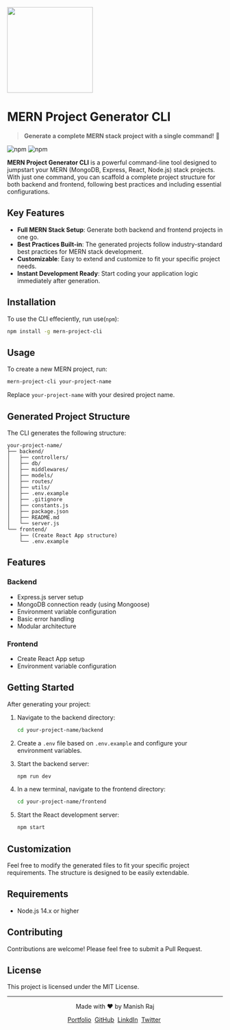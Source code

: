 <img src="https://github.com/user-attachments/assets/1226438f-19e0-46e4-beff-5483e429ee69" width=200>

# MERN Project Generator CLI
> **Generate a complete MERN stack project with a single command!** 🚀

![npm](https://img.shields.io/npm/dt/mern-project-cli?color=brightgreen&label=Total%20Downloads&style=for-the-badge)
![npm](https://img.shields.io/npm/dw/mern-project-cli?color=blue&label=Weekly%20Downloads&style=for-the-badge)

**MERN Project Generator CLI** is a powerful command-line tool designed to jumpstart your MERN (MongoDB, Express, React, Node.js) stack projects. With just one command, you can scaffold a complete project structure for both backend and frontend, following best practices and including essential configurations.

## Key Features

- **Full MERN Stack Setup**: Generate both backend and frontend projects in one go.
- **Best Practices Built-in**: The generated projects follow industry-standard best practices for MERN stack development.
- **Customizable**: Easy to extend and customize to fit your specific project needs.
- **Instant Development Ready**: Start coding your application logic immediately after generation.

## Installation

To use the CLI effeciently, run use(`npm`):

```bash
npm install -g mern-project-cli
```

## Usage

To create a new MERN project, run:

```bash
mern-project-cli your-project-name
```

Replace `your-project-name` with your desired project name.

## Generated Project Structure

The CLI generates the following structure:

```
your-project-name/
├── backend/
│   ├── controllers/
│   ├── db/
│   ├── middlewares/
│   ├── models/
│   ├── routes/
│   ├── utils/
│   ├── .env.example
│   ├── .gitignore
│   ├── constants.js
│   ├── package.json
│   ├── README.md
│   └── server.js
└── frontend/
    ├── (Create React App structure)
    └── .env.example
```

## Features

### Backend

- Express.js server setup
- MongoDB connection ready (using Mongoose)
- Environment variable configuration
- Basic error handling
- Modular architecture

### Frontend

- Create React App setup
- Environment variable configuration

## Getting Started

After generating your project:

1. Navigate to the backend directory:
   ```bash
   cd your-project-name/backend
   ```

2. Create a `.env` file based on `.env.example` and configure your environment variables.

3. Start the backend server:
   ```bash
   npm run dev
   ```

4. In a new terminal, navigate to the frontend directory:
   ```bash
   cd your-project-name/frontend
   ```
5. Start the React development server:
   ```bash
   npm start
   ```

## Customization

Feel free to modify the generated files to fit your specific project requirements. The structure is designed to be easily extendable.

## Requirements

- Node.js 14.x or higher

## Contributing

Contributions are welcome! Please feel free to submit a Pull Request.

## License

This project is licensed under the MIT License.

---

<div align="center">
  <p>Made with ❤️ by Manish Raj</p>
  <p>
    <a href="https://manishraj.me/" target="_blank">Portfolio</a>&nbsp;
    <a href="https://github.com/manishraj27" target="_blank">GitHub</a>&nbsp;
    <a href="https://www.linkedin.com/in/manishraj27" target="_blank">LinkdIn</a>&nbsp;
    <a href="https://x.com/manish_rraaj" target="_blank">Twitter</a>&nbsp;
  </p>
</div>